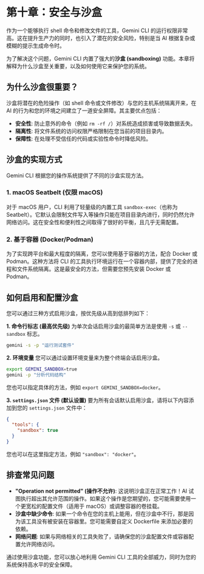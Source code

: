 # 第十章：安全与沙盒

作为一个能够执行 shell 命令和修改文件的工具，Gemini CLI 的运行权限非常高。这在提升生产力的同时，也引入了潜在的安全风险，特别是当 AI 根据复杂或模糊的提示生成命令时。

为了解决这个问题，Gemini CLI 内置了强大的**沙盒 (sandboxing)** 功能。本章将解释为什么沙盒至关重要，以及如何使用它来保护您的系统。

## 为什么沙盒很重要？

沙盒将潜在的危险操作（如 shell 命令或文件修改）与您的主机系统隔离开来，在 AI 的行为和您的环境之间建立了一道安全屏障。其主要优点包括：

- **安全性**: 防止意外的命令（例如 `rm -rf /`）对系统造成损害或导致数据丢失。
- **隔离性**: 将文件系统的访问权限严格限制在您当前的项目目录内。
- **保障性**: 在处理不受信任的代码或实验性命令时降低风险。

## 沙盒的实现方式

Gemini CLI 根据您的操作系统提供了不同的沙盒实现方法。

### 1. macOS Seatbelt (仅限 macOS)
对于 macOS 用户，CLI 利用了轻量级的内置工具 `sandbox-exec`（也称为 Seatbelt）。它默认会限制文件写入等操作只能在项目目录内进行，同时仍然允许网络访问。这在安全性和便利性之间取得了很好的平衡，且几乎无需配置。

### 2. 基于容器 (Docker/Podman)
为了实现跨平台和最大程度的隔离，您可以使用基于容器的方法，配合 Docker 或 Podman。这种方法将 CLI 的工具执行环境运行在一个容器内部，提供了完全的进程和文件系统隔离。这是最安全的方法，但需要您预先安装 Docker 或 Podman。

## 如何启用和配置沙盒

您可以通过三种方式启用沙盒，按优先级从高到低排列如下：

**1. 命令行标志 (最高优先级)**
为单次会话启用沙盒的最简单方法是使用 `-s` 或 `--sandbox` 标志。
```bash
gemini -s -p "运行测试套件"
```

**2. 环境变量**
您可以通过设置环境变量来为整个终端会话启用沙盒。
```bash
export GEMINI_SANDBOX=true
gemini -p "分析代码结构"
```
您也可以指定具体的方法，例如 `export GEMINI_SANDBOX=docker`。

**3. `settings.json` 文件 (默认设置)**
要为所有会话默认启用沙盒，请将以下内容添加到您的 `settings.json` 文件中：
```json
{
  "tools": {
    "sandbox": true
  }
}
```
您也可以在这里指定方法，例如 `"sandbox": "docker"`。

## 排查常见问题

- **"Operation not permitted" (操作不允许)**: 这说明沙盒正在正常工作！AI 试图执行超出其允许范围的操作。如果这个操作是您期望的，您可能需要使用一个更宽松的配置文件（适用于 macOS）或调整容器的卷挂载。
- **沙盒中缺少命令**: 如果一个命令在您的主机上能用，但在沙盒中不行，那是因为该工具没有被安装在容器里。您可能需要自定义 Dockerfile 来添加必要的依赖。
- **网络问题**: 如果与网络相关的工具失败了，请确保您的沙盒配置文件或容器配置允许网络访问。

通过使用沙盒功能，您可以放心地利用 Gemini CLI 工具的全部威力，同时为您的系统保持高水平的安全保障。
